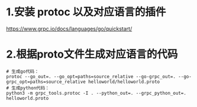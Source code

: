 # 1.安装 protoc 以及对应语言的插件
https://www.grpc.io/docs/languages/go/quickstart/
# 2.根据proto文件生成对应语言的代码
```shell script
# 生成go代码：
protoc --go_out=. --go_opt=paths=source_relative --go-grpc_out=. --go-grpc_opt=paths=source_relative helloworld/helloworld.proto
# 生成python代码：
python3 -m grpc_tools.protoc -I . --python_out=. --grpc_python_out=. helloworld.proto
```